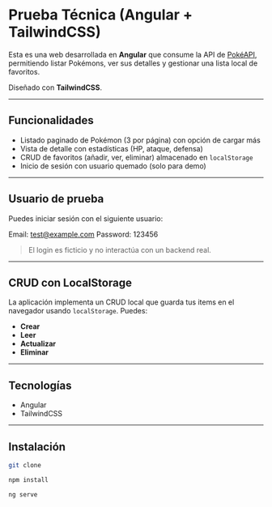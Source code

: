 # Prueba Técnica (Angular + TailwindCSS)

Esta es una web desarrollada en **Angular** que consume la API de [PokéAPI](https://pokeapi.co/), permitiendo listar Pokémons, ver sus detalles y gestionar una lista local de favoritos.

Diseñado con **TailwindCSS**.

---

## Funcionalidades

- Listado paginado de Pokémon (3 por página) con opción de cargar más
- Vista de detalle con estadísticas (HP, ataque, defensa)
- CRUD de favoritos (añadir, ver, eliminar) almacenado en `localStorage`
- Inicio de sesión con usuario quemado (solo para demo)

---

## Usuario de prueba

Puedes iniciar sesión con el siguiente usuario:

Email: test@example.com
Password: 123456

> El login es ficticio y no interactúa con un backend real.

---

## CRUD con LocalStorage

La aplicación implementa un CRUD local que guarda tus items en el navegador usando `localStorage`. Puedes:

- **Crear**
- **Leer**
- **Actualizar**
- **Eliminar**

---

## Tecnologías

- Angular
- TailwindCSS

---

## Instalación

```bash
git clone

npm install

ng serve
